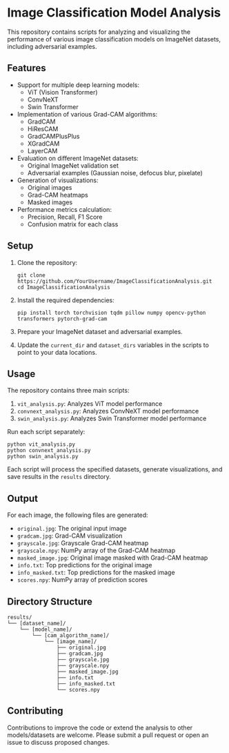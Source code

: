 # Image Classification Model Analysis

This repository contains scripts for analyzing and visualizing the performance of various image classification models on ImageNet datasets, including adversarial examples.

## Features

- Support for multiple deep learning models:
  - ViT (Vision Transformer)
  - ConvNeXT
  - Swin Transformer
- Implementation of various Grad-CAM algorithms:
  - GradCAM
  - HiResCAM
  - GradCAMPlusPlus
  - XGradCAM
  - LayerCAM
- Evaluation on different ImageNet datasets:
  - Original ImageNet validation set
  - Adversarial examples (Gaussian noise, defocus blur, pixelate)
- Generation of visualizations:
  - Original images
  - Grad-CAM heatmaps
  - Masked images
- Performance metrics calculation:
  - Precision, Recall, F1 Score
  - Confusion matrix for each class

## Setup

1. Clone the repository:

   ```
   git clone https://github.com/YourUsername/ImageClassificationAnalysis.git
   cd ImageClassificationAnalysis
   ```

2. Install the required dependencies:

   ```
   pip install torch torchvision tqdm pillow numpy opencv-python transformers pytorch-grad-cam
   ```

3. Prepare your ImageNet dataset and adversarial examples.

4. Update the `current_dir` and `dataset_dirs` variables in the scripts to point to your data locations.

## Usage

The repository contains three main scripts:

1. `vit_analysis.py`: Analyzes ViT model performance
2. `convnext_analysis.py`: Analyzes ConvNeXT model performance
3. `swin_analysis.py`: Analyzes Swin Transformer model performance

Run each script separately:

```
python vit_analysis.py
python convnext_analysis.py
python swin_analysis.py
```

Each script will process the specified datasets, generate visualizations, and save results in the `results` directory.

## Output

For each image, the following files are generated:

- `original.jpg`: The original input image
- `gradcam.jpg`: Grad-CAM visualization
- `grayscale.jpg`: Grayscale Grad-CAM heatmap
- `grayscale.npy`: NumPy array of the Grad-CAM heatmap
- `masked_image.jpg`: Original image masked with Grad-CAM heatmap
- `info.txt`: Top predictions for the original image
- `info_masked.txt`: Top predictions for the masked image
- `scores.npy`: NumPy array of prediction scores

## Directory Structure

```
results/
└── [dataset_name]/
    └── [model_name]/
        └── [cam_algorithm_name]/
            └── [image_name]/
                ├── original.jpg
                ├── gradcam.jpg
                ├── grayscale.jpg
                ├── grayscale.npy
                ├── masked_image.jpg
                ├── info.txt
                ├── info_masked.txt
                └── scores.npy
```

## Contributing

Contributions to improve the code or extend the analysis to other models/datasets are welcome. Please submit a pull request or open an issue to discuss proposed changes.

